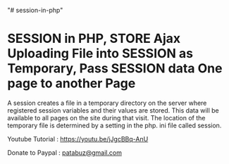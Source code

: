 "# session-in-php" 

SESSION in PHP,
STORE Ajax Uploading File into SESSION as Temporary,
Pass SESSION data One page to another Page
==================================================================================================================================
A session creates a file in a temporary directory on the server where registered session variables and their values are stored. This data will be available to all pages on the site during that visit. The location of the temporary file is determined by a setting in the php. ini file called session.


Youtube Tutorial : https://youtu.be/jJgcBBq-AnU

Donate to Paypal : patabuz@gmail.com
